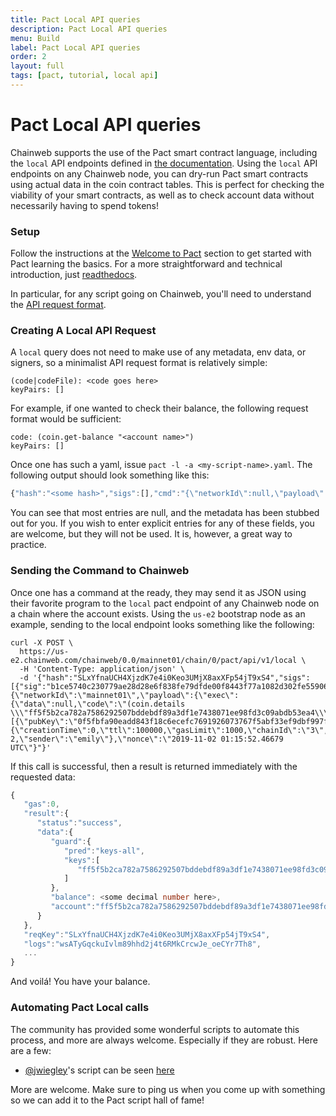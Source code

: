 ```yaml
---
title: Pact Local API queries
description: Pact Local API queries
menu: Build
label: Pact Local API queries
order: 2
layout: full
tags: [pact, tutorial, local api]
---
```


# Pact Local API queries

Chainweb supports the use of the Pact smart contract language, including the
`local` API endpoints defined in
[the documentation](https://pact-language.readthedocs.io/en/stable/pact-reference.html#rest-api).
Using the `local` API endpoints on any Chainweb node, you can dry-run Pact smart
contracts using actual data in the coin contract tables. This is perfect for
checking the viability of your smart contracts, as well as to check account data
without necessarily having to spend tokens!

### Setup

Follow the instructions at the [Welcome to Pact](/docs/pact/beginner) section to
get started with Pact learning the basics. For a more straightforward and
technical introduction, just
[readthedocs](https://pact-language.readthedocs.io).

In particular, for any script going on Chainweb, you'll need to understand the
[API request format](https://pact-language.readthedocs.io/en/stable/pact-reference.html#api-request-formatter).

### Creating A Local API Request

A `local` query does not need to make use of any metadata, env data, or signers,
so a minimalist API request format is relatively simple:

```pact title=" "
(code|codeFile): <code goes here>
keyPairs: []
```

For example, if one wanted to check their balance, the following request format
would be sufficient:

```pact title=" "
code: (coin.get-balance "<account name>")
keyPairs: []
```

Once one has such a yaml, issue `pact -l -a <my-script-name>.yaml`. The
following output should look something like this:

```typescript title=" "
{"hash":"<some hash>","sigs":[],"cmd":"{\"networkId\":null,\"payload\":{\"exec\":{\"data\":null,\"code\":\"(coin.get-balance \\\"<account-name>\\\")\"}},\"signers\":[],\"meta\":{\"creationTime\":0,\"ttl\":0,\"gasLimit\":0,\"chainId\":\"\",\"gasPrice\":0,\"sender\":\"\"},\"nonce\":\"2019-11-03 01:58:38.266437 UTC\"}"}
```

You can see that most entries are null, and the metadata has been stubbed out
for you. If you wish to enter explicit entries for any of these fields, you are
welcome, but they will not be used. It is, however, a great way to practice.

### Sending the Command to Chainweb

Once one has a command at the ready, they may send it as JSON using their
favorite program to the `local` pact endpoint of any Chainweb node on a chain
where the account exists. Using the `us-e2` bootstrap node as an example,
sending to the local endpoint looks something like the following:

```pact title=" "
curl -X POST \
  https://us-e2.chainweb.com/chainweb/0.0/mainnet01/chain/0/pact/api/v1/local \
  -H 'Content-Type: application/json' \
  -d '{"hash":"SLxYfnaUCH4XjzdK7e4i0Keo3UMjX8axXFp54jT9xS4","sigs":[{"sig":"b1ce5740c230779ae28d28e6f838fe79dfde00f8443f77a1082d302fe55906d56165ce096234ce870dff03e62ee741460230892b0aadf6ae5e29ae0d2984b80f"}],"cmd":"{\"networkId\":\"mainnet01\",\"payload\":{\"exec\":{\"data\":null,\"code\":\"(coin.details \\\"ff5f5b2ca782a7586292507bddebdf89a3df1e7438071ee98fd3c09abdb53ea4\\\")\"}},\"signers\":[{\"pubKey\":\"0f5fbfa90eadd843f18c6ecefc7691926073767f5abf33ef9dbf997fe544c775\"}],\"meta\":{\"creationTime\":0,\"ttl\":100000,\"gasLimit\":1000,\"chainId\":\"3\",\"gasPrice\":1.0e-2,\"sender\":\"emily\"},\"nonce\":\"2019-11-02 01:15:52.46679 UTC\"}"}'
```

If this call is successful, then a result is returned immediately with the
requested data:

```typescript title=" "
{
   "gas":0,
   "result":{
      "status":"success",
      "data":{
         "guard":{
            "pred":"keys-all",
            "keys":[
               "ff5f5b2ca782a7586292507bddebdf89a3df1e7438071ee98fd3c09abdb53ea"
            ]
         },
         "balance": <some decimal number here>,
         "account":"ff5f5b2ca782a7586292507bddebdf89a3df1e7438071ee98fd3c09abdb53ea4"
      }
   },
   "reqKey":"SLxYfnaUCH4XjzdK7e4i0Keo3UMjX8axXFp54jT9xS4",
   "logs":"wsATyGqckuIvlm89hhd2j4t6RMkCrcwJe_oeCYr7Th8",
   ...
}
```

And voilá! You have your balance.

### Automating Pact Local calls

The community has provided some wonderful scripts to automate this process, and
more are always welcome. Especially if they are robust. Here are a few:

- [@jwiegley](https://github.com/jwiegley)'s script can be seen
  [here](https://discordapp.com/channels/502858632178958377/638740469127446538/639926087090044960)

More are welcome. Make sure to ping us when you come up with something so we can
add it to the Pact script hall of fame!
